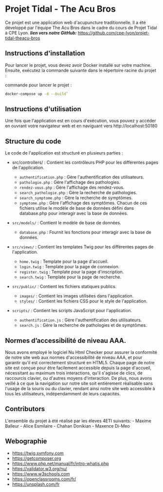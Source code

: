 # Projet Tidal - The Acu Bros

Ce projet est une application web d'acupuncture traditionnelle. Il a été développé par l'équipe The Acu Bros dans le cadre du cours de Projet Tidal à CPE Lyon.
***lien vers notre GitHub:***
https://github.com/cpe-lyon/projet-tidal-theacu-bros

## Instructions d'installation
Pour lancer le projet, vous devez avoir Docker installé sur votre machine. Ensuite, exécutez la commande suivante dans le répertoire racine du projet :

commande pour lancer le projet : 
```bash 
docker-compose up -d --build`
```

## Instructions d'utilisation
Une fois que l'application est en cours d'exécution, vous pouvez y accéder en ouvrant votre navigateur web et en naviguant vers http://localhost:50180

## Structure du code

Le code de l'application est structuré en plusieurs parties :

- src/controllers/ : Contient les contrôleurs PHP pour les différentes pages de l'application.
  - `authentification.php` : Gère l'authentification des utilisateurs.
  - `pathologie.php` : Gère l'affichage des pathologies.
  - `rendez-vous.php` : Gère l'affichage des rendez-vous.
  - `search_pathologie.php` : Gère la recherche de pathologies.
  - `search_symptome.php` : Gère la recherche de symptômes.
  - `symptome.php` : Gère l'affichage des symptômes.
Chacun de ces fichiers utilise le modèle de base de données défini dans database.php pour interagir avec la base de données.
- `src/models/` : Contient le modèle de base de données.
  - `database.php` : Fournit les fonctions pour interagir avec la base de données.

- `src/views/` : Contient les templates Twig pour les différentes pages de l'application.
  - `home.twig` : Template pour la page d'accueil.
  - `login.twig` : Template pour la page de connexion.
  - `register.twig` : Template pour la page d'inscription.
  - `search.twig` : Template pour la page de recherche.

- `src/public/` : Contient les fichiers statiques publics.
  - `images/` : Contient les images utilisées dans l'application.
  - `styles/` : Contient les fichiers CSS pour le style de l'application.

- `scripts/` : Contient les scripts JavaScript pour l'application.
  - `authentification.js` : Gère l'authentification des utilisateurs.
  - `search.js` : Gère la recherche de pathologies et de symptômes.

## Normes d’accessibilité de niveau AAA.

Nous avons employé le logiciel Nu Html Checker pour assurer la conformité de notre site web aux normes d'accessibilité de niveau AAA, et pour garantir qu'il est correctement structuré en HTML5. Chaque page de notre site est conçue pour être facilement accessible depuis la page d'accueil, nécessitant au maximum trois interactions, qu'il s'agisse de clics, de raccourcis clavier, ou d'autres moyens d'interaction. De plus, nous avons veillé à ce que la navigation sur notre site soit entièrement réalisable sans l'usage de la souris ou du clavier, rendant ainsi notre site web accessible à tous les utilisateurs, indépendamment de leurs capacités.

## Contributors
L'ensemble du projet à été réalisé par les éleves 4ETI suivants:
    - Maxime Balleur
    - Alice Esmilaire
    - Chahan Donikian
    - Maxence Di-Meo

## Webographie

- https://twig.symfony.com
- https://getcomposer.org
- https://www.php.net/manual/fr/intro-whatis.php
- https://validator.w3.org/nu/
- https://www.w3schools.com
- https://openclassrooms.com/fr/
- https://unsplash.com/fr
